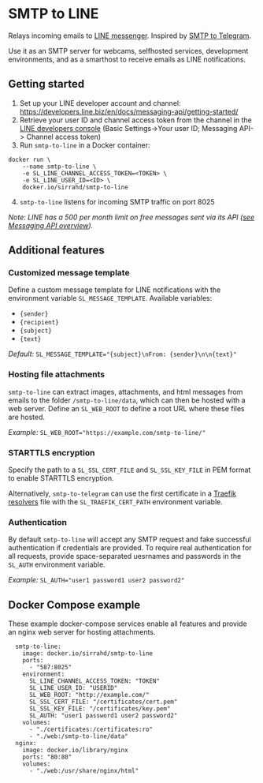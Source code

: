# SMTP to LINE
Relays incoming emails to [LINE messenger](https://line.me/). Inspired by [SMTP to Telegram](https://github.com/KostyaEsmukov/smtp_to_telegram).

Use it as an SMTP server for webcams, selfhosted services, development environments, and as a smarthost to receive emails as LINE notifications.

## Getting started
1. Set up your LINE developer account and channel: https://developers.line.biz/en/docs/messaging-api/getting-started/
2. Retrieve your user ID and channel access token from the channel in the [LINE developers console](https://developers.line.biz/console/) (Basic Settings->Your user ID; Messaging API-> Channel access token)
3. Run `smtp-to-line` in a Docker container:
```
docker run \
    --name smtp-to-line \
    -e SL_LINE_CHANNEL_ACCESS_TOKEN=<TOKEN> \
    -e SL_LINE_USER_ID=<ID> \
    docker.io/sirrahd/smtp-to-line
```
4. `smtp-to-line` listens for incoming SMTP traffic on port 8025

*Note: LINE has a 500 per month limit on free messages sent via its API ([see Messaging API overview](https://developers.line.biz/en/docs/messaging-api/overview/)).*

## Additional features

### Customized message template
Define a custom message template for LINE notifications with the environment variable `SL_MESSAGE_TEMPLATE`. Available variables:
- `{sender}`
- `{recipient}`
- `{subject}`
- `{text}`

*Default:* `SL_MESSAGE_TEMPLATE="{subject}\nFrom: {sender}\n\n{text}"`

### Hosting file attachments
`smtp-to-line` can extract images, attachments, and html messages from emails to the folder `/smtp-to-line/data`, which can then be hosted with a web server. Define an `SL_WEB_ROOT` to define a root URL where these files are hosted.

*Example:* `SL_WEB_ROOT="https://example.com/smtp-to-line/"`

### STARTTLS encryption
Specify the path to a `SL_SSL_CERT_FILE` and `SL_SSL_KEY_FILE` in PEM format to enable STARTTLS encryption.

Alternatively, `smtp-to-telegram` can use the first certificate in a [Traefik resolvers](https://doc.traefik.io/traefik/https/acme/) file with the `SL_TRAEFIK_CERT_PATH` environment variable.

### Authentication
By default `smtp-to-line` will accept any SMTP request and fake successful authentication if credentials are provided. To require real authentication for all requests, provide space-separated uesrnames and passwords in the `SL_AUTH` environment variable.

*Example:* `SL_AUTH="user1 password1 user2 password2"`

## Docker Compose example
These example docker-compose services enable all features and provide an nginx web server for hosting attachments.

```
  smtp-to-line:
    image: docker.io/sirrahd/smtp-to-line
    ports:
      - "587:8025"
    environment:
      SL_LINE_CHANNEL_ACCESS_TOKEN: "TOKEN"
      SL_LINE_USER_ID: "USERID"
      SL_WEB_ROOT: "http://example.com/"
      SL_SSL_CERT_FILE: "/certificates/cert.pem"
      SL_SSL_KEY_FILE: "/certificates/key.pem"
      SL_AUTH: "user1 password1 user2 password2"
    volumes:
      - "./certificates:/certificates:ro"
      - "./web:/smtp-to-line/data"
  nginx:
    image: docker.io/library/nginx
    ports: "80:80"
    volumes:
      - "./web:/usr/share/nginx/html"
```
